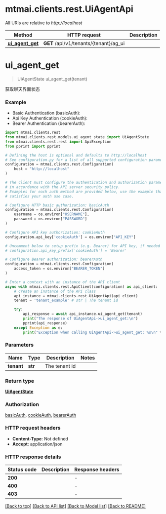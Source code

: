 # mtmai.clients.rest.UiAgentApi

All URIs are relative to *http://localhost*

Method | HTTP request | Description
------------- | ------------- | -------------
[**ui_agent_get**](UiAgentApi.md#ui_agent_get) | **GET** /api/v1/tenants/{tenant}/ag_ui | 


# **ui_agent_get**
> UiAgentState ui_agent_get(tenant)



获取聊天界面状态

### Example

* Basic Authentication (basicAuth):
* Api Key Authentication (cookieAuth):
* Bearer Authentication (bearerAuth):

```python
import mtmai.clients.rest
from mtmai.clients.rest.models.ui_agent_state import UiAgentState
from mtmai.clients.rest.rest import ApiException
from pprint import pprint

# Defining the host is optional and defaults to http://localhost
# See configuration.py for a list of all supported configuration parameters.
configuration = mtmai.clients.rest.Configuration(
    host = "http://localhost"
)

# The client must configure the authentication and authorization parameters
# in accordance with the API server security policy.
# Examples for each auth method are provided below, use the example that
# satisfies your auth use case.

# Configure HTTP basic authorization: basicAuth
configuration = mtmai.clients.rest.Configuration(
    username = os.environ["USERNAME"],
    password = os.environ["PASSWORD"]
)

# Configure API key authorization: cookieAuth
configuration.api_key['cookieAuth'] = os.environ["API_KEY"]

# Uncomment below to setup prefix (e.g. Bearer) for API key, if needed
# configuration.api_key_prefix['cookieAuth'] = 'Bearer'

# Configure Bearer authorization: bearerAuth
configuration = mtmai.clients.rest.Configuration(
    access_token = os.environ["BEARER_TOKEN"]
)

# Enter a context with an instance of the API client
async with mtmai.clients.rest.ApiClient(configuration) as api_client:
    # Create an instance of the API class
    api_instance = mtmai.clients.rest.UiAgentApi(api_client)
    tenant = 'tenant_example' # str | The tenant id

    try:
        api_response = await api_instance.ui_agent_get(tenant)
        print("The response of UiAgentApi->ui_agent_get:\n")
        pprint(api_response)
    except Exception as e:
        print("Exception when calling UiAgentApi->ui_agent_get: %s\n" % e)
```



### Parameters


Name | Type | Description  | Notes
------------- | ------------- | ------------- | -------------
 **tenant** | **str**| The tenant id | 

### Return type

[**UiAgentState**](UiAgentState.md)

### Authorization

[basicAuth](../README.md#basicAuth), [cookieAuth](../README.md#cookieAuth), [bearerAuth](../README.md#bearerAuth)

### HTTP request headers

 - **Content-Type**: Not defined
 - **Accept**: application/json

### HTTP response details

| Status code | Description | Response headers |
|-------------|-------------|------------------|
**200** |  |  -  |
**400** |  |  -  |
**403** |  |  -  |

[[Back to top]](#) [[Back to API list]](../README.md#documentation-for-api-endpoints) [[Back to Model list]](../README.md#documentation-for-models) [[Back to README]](../README.md)

